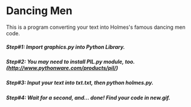 # Dancing Men

This is a program converting your text into Holmes's famous dancing men code.

##### *Step#1*: Import graphics.py into Python Library.

##### *Step#2*: You may need to install PIL.py module, too. (http://www.pythonware.com/products/pil/)

##### *Step#3*: Input your text into txt.txt, then python holmes.py. 

##### *Step#4*: Wait for a second, and... done! Find your code in new.gif.
